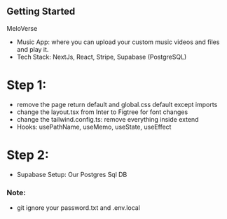 ## Getting Started

MeloVerse

- Music App: where you can upload your custom music videos and files and play it.
- Tech Stack: NextJs, React, Stripe, Supabase (PostgreSQL)

# Step 1:

- remove the page return default and global.css default except imports
- change the layout.tsx from Inter to Figtree for font changes
- change the tailwind.config.ts: remove everything inside extend
- Hooks: usePathName, useMemo, useState, useEffect

# Step 2:

- Supabase Setup: Our Postgres Sql DB

### Note:
- git ignore your password.txt and .env.local



